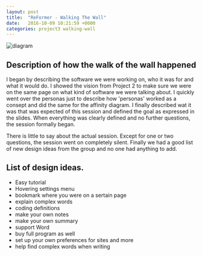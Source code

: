 ```yaml
---
layout: post
title:  "ReFormer - Walking The Wall"
date:   2016-10-09 10:21:59 +0000
categories: project3 walking-wall
---
```


![diagram](https://raw.githubusercontent.com/NOTHGroup/nothgroup.github.io/master/_posts/wtw.png)


## Description of how the walk of the wall happened

I began by describing the software we were working on, who it was for and what it would do. I showed the vision from Project 2 to make sure we were on the same page on what kind of software we were talking about. I quickly went over the personas just to describe how 'personas' worked as a consept and did the same for the affinity diagram. I finally described wat it was that was expected of this session and defined the goal as expressed in the slides. When everything was clearly defined and no further questions, the session formally began. 

There is little to say about the actual session. Except for one or two questions, the session went on completely silent. Finally we had a good list of new design ideas from the group and no one had anything to add.

## List of design ideas.


- Easy tutorial
- Hovering settings menu
- bookmark where you were on a sertain page
- explain complex words
- coding definitions
- make your own notes
- make your own summary
- support Word
- buy full program as well
- set up your own preferences for sites and more
- help find complex words when writing
